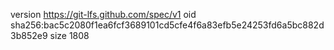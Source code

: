 version https://git-lfs.github.com/spec/v1
oid sha256:bac5c2080f1ea6fcf3689101cd5cfe4f6a83efb5e24253fd6a5bc882d3b852e9
size 1808
